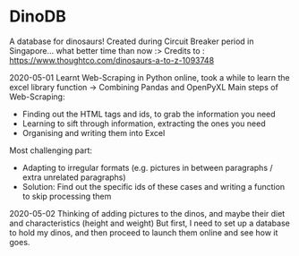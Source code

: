 # DinoDB
A database for dinosaurs! Created during Circuit Breaker period in Singapore... what better time than now :>
Credits to : https://www.thoughtco.com/dinosaurs-a-to-z-1093748

2020-05-01
Learnt Web-Scraping in Python online, took a while to learn the excel library function -> Combining Pandas and OpenPyXL
Main steps of Web-Scraping:
- Finding out the HTML tags and ids, to grab the information you need
- Learning to sift through information, extracting the ones you need
- Organising and writing them into Excel

Most challenging part:
- Adapting to irregular formats (e.g. pictures in between paragraphs / extra unrelated paragraphs)
- Solution: Find out the specific ids of these cases and writing a function to skip processing them

2020-05-02
Thinking of adding pictures to the dinos, and maybe their diet and characteristics (height and weight) 
But first, I need to set up a database to hold my dinos, and then proceed to launch them online and see how it goes.